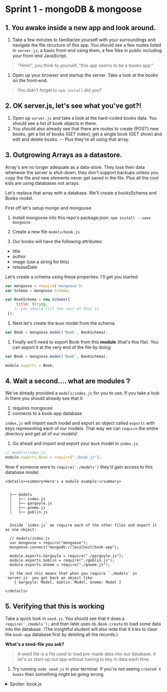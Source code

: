 # Sprint 1 - mongoDB & mongoose

## 1. You awake inside a new app and look around.

1. Take a few minutes to familiarize yourself with your surroundings and navigate the file structure of this app.  You should see a few routes listed in `server.js`; a basic front-end using them, a few files in public including your front-end JavaScript.  
  > "Hmm", you think to yourself, "this app seems to be a books app."

1. Open up your browser and startup the server.  Take a look at the books on the front-end.
  > You didn't forget to `npm install` did you?

## 2. OK server.js, let's see what you've got?!

1. Open up `server.js` and take a look at the hard-coded books data.  You should see a list of book objects in there.
1. You should also already see that there are routes to create (POST) new books, get a list of books (GET index), get a single book (GET show) and edit and delete books.  -- Plus they're all using that array.  

## 3. Outgrowing Arrays as a datastore.

Array's are no longer adequate as a data-store.  They lose their data whenever the server is shut-down, they don't support backups unless you copy the file and new elements never get saved in the file.  Plus all the cool kids are using databases not arrays.

Let's replace that array with a database.  We'll create a booksSchema and Books model.  

First off let's setup mongo and mongoose.  

1. Install mongoose into this repo's package.json: `npm install --save mongoose`
1. Create a new file `models/book.js`

1. Our books will have the following attributes:
  * title
  * author
  * image (use a string for this)
  * releaseDate

  Let's create a schema using these properties.  I'll get you started:

  ```js
  var mongoose = require('mongoose');
  var Schema = mongoose.Schema;

  var BookSchema = new Schema({
       title: String,
      // you should fill the rest of this in
   });
  ```

1. Next let's create the `Book` model from the schema.  
  ```js
  var Book = mongoose.model('Book', BookSchema);
  ```

1. Finally we'll need to export Book from this **module** (that's this file).  You can export it at the very end of the file by doing:
  ```js
  var Book = mongoose.model('Book', BookSchema);

  module.exports = Book;
  ```

## 4. Wait a second.... what are modules :grey_question:

We've already provided a `models/index.js` for you to use.  If you take a look in there you should already see that it
  1. requires mongoose
  1. connects to a book-app database

`index.js` will import each model and export an object called `exports` with keys representing each of our models.  That way we can `require` the entire directory and get all of our models!  

1. Go ahead and import and export your `Book` model in `index.js`.
  ```js
  // models/index.js
  module.exports.Book = require("./book.js");
  ```
  Now if someone were to `require('./models')` they'd gain access to this database model.

    <details><summary>Here's a module example:</summary>


      ├── models
      │   ├── index.js
      │   ├── gargoyle.js
      │   ├── gnome.js
      │   ├── goblin.js


      Inside `index.js` we require each of the other files and export it as one object:

      // models/index.js
      var mongoose = require("mongoose");
      mongoose.connect("mongodb://localhost/book-app");

      module.exports.Gargoyle = require("./gargoyle.js");
      module.exports.Goblin = require("./goblin.js");
      module.exports.Gnome = require("./gnome.js");

      In the end this means that when you require `./models` in `server.js` you get back an object like
        { Gargoyle: Model, Goblin: Model, Gnome: Model }

    </details>


## 5. Verifying that this is working

Take a quick look in `seed.js`.  You should see that it does a `require('./models');` and then later uses `db.Book.create` to load some data into the database.  (The insightful student will also note that it tries to clear the `book-app` database first by deleting all the records.)

**What's a seed-file you ask?**
> A seed file is a file used to load pre-made data into our database.  It let's us start-up our app without having to key in data each time.

1. Try running `node seed.js` in your terminal.
  If you're not seeing `created X books` then something might be going wrong.  

  <details><summary>Spoiler: book.js</summary>
  ```js
  var mongoose = require('mongoose'),
    Schema = mongoose.Schema;

  var BookSchema = new Schema({
    title: String,
    author: String,
    image: String,
    release_date: String
  });

  var Book = mongoose.model('Book', BookSchema);

  module.exports = Book;
  ```
  </details>

1. You can use robomongo to check out your database.  If you got an error message try to debug, and if you're stuck ask for help.  


## 6. Connecting the database to the server

Next we'll start to use our new model in `server.js`.

1. Go ahead and open `server.js`.  
1. Add the correct require statement to `server.js` to import your modules.  `var db = require('./models')`.  This should go near the top as part of the "SETUP and CONFIGURATION".
1. Now delete the hard-coded books array.  We'll start to replace each route with the correct code to use the database instead.  From now on when we want to get to a book we'll use mongoose methods and access `db.Books`.

1. Find the books index route and replace it with the following code:
  ```js
  app.get('/api/books', function (req, res) {
    // send all books as JSON response
    db.Book.find(function(err, books){
      if (err) { return console.log("index error: " + err); }
      res.json(books);
    });
  });
  ```

1. Restart your server and if you've successfully seeded your database you should see all the seeded books when you refresh the page.


## 7. Challenge!

On your own use the mongoose methods to replace the other `/api/books*` routes with mongoose commands.

Make sure you look back to the lecture notes for info on the most important methods like:
* find
* findOneAndRemove
* new
* save

